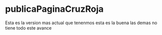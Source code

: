 # publicaPaginaCruzRoja
Esta es la version mas actual que tenenmos esta es la buena las demas no tiene todo este avance 
